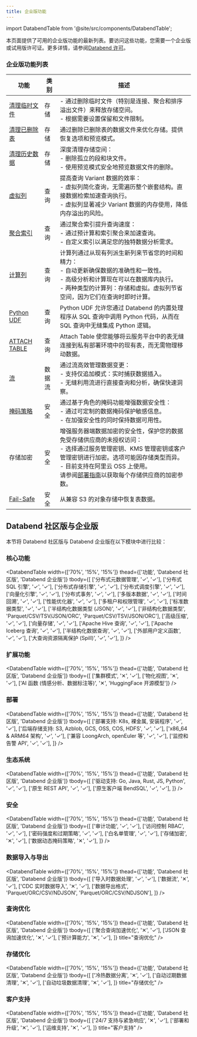 ```yaml
---
title: 企业版功能
---
```


import DatabendTable from '@site/src/components/DatabendTable';

本页面提供了可用的企业版功能的最新列表。要访问这些功能，您需要一个企业版或试用版许可证。更多详情，请参阅[Databend 许可](20-license.md)。

### 企业版功能列表

| 功能                                                                             | 类别           | 描述                                                                                                                                                                                                                                                                                                                                                                                                                                                                 |
| -------------------------------------------------------------------------------- | -------------- | --------------------------------------------------------------------------------------------------------------------------------------------------------------------------------------------------------------------------------------------------------------------------------------------------------------------------------------------------------------------------------------------------------------------------------------------------------------------------- |
| [清理临时文件](/sql/sql-commands/administration-cmds/vacuum-temp-files)          | 存储           | - 通过删除临时文件（特别是连接、聚合和排序溢出文件）来释放存储空间。<br/>- 根据需要设置保留和文件限制。                                                                                                                                                                                                                                                                                                                                                                         |
| [清理已删除表](/sql/sql-commands/ddl/table/vacuum-drop-table)                     | 存储           | 通过删除已删除表的数据文件来优化存储。提供恢复选项和预览模式。                                                                                                                                                                                                                                                                                                                                                                                                              |
| [清理历史数据](/sql/sql-commands/ddl/table/vacuum-table)                          | 存储           | 深度清理存储空间：<br/>- 删除孤立的段和块文件。<br/>- 使用预览模式安全地预览数据文件的删除。                                                                                                                                                                                                                                                                                                                                                                                  |
| [虚拟列](/sql/sql-commands/ddl/virtual-column)                                    | 查询           | 提高查询 Variant 数据的效率：<br/>- 虚拟列简化查询，无需遍历整个嵌套结构。直接数据检索加速查询执行。<br/>- 虚拟列显著减少 Variant 数据的内存使用，降低内存溢出的风险。                                                                                                                                                                                                                                                                                                     |
| [聚合索引](/sql/sql-commands/ddl/aggregating-index)                              | 查询           | 通过聚合索引提升查询速度：<br/>- 通过预计算和索引聚合来加速查询。<br/>- 自定义索引以满足您的独特数据分析需求。                                                                                                                                                                                                                                                                                                                                                             |
| [计算列](/sql/sql-commands/ddl/table/ddl-create-table#computed-columns)          | 查询           | 计算列通过从现有列派生新列来节省您的时间和精力：<br/>- 自动更新确保数据的准确性和一致性。<br/>- 高级分析和计算现在可以在数据库内执行。<br/>- 两种类型的计算列：存储和虚拟。虚拟列节省空间，因为它们在查询时即时计算。                                                                                                                                                                                                                                                  |
| [Python UDF](/guides/query/udf#python-requires-databend-enterprise)               | 查询           | Python UDF 允许您通过 Databend 的内置处理程序从 SQL 查询中调用 Python 代码，从而在 SQL 查询中无缝集成 Python 逻辑。                                                                                                                                                                                                                                                                                                                                                        |
| [ATTACH TABLE](/sql/sql-commands/ddl/table/attach-table)                         | 查询           | Attach Table 使您能够将云服务平台中的表无缝连接到私有部署环境中的现有表，而无需物理移动数据。                                                                                                                                                                                                                                                                                                                                                                             |
| [流](/sql/sql-commands/ddl/stream)                                                | 数据流         | 通过流高效管理数据变更：<br/>- 支持仅追加模式：实时捕获数据插入。<br/>- 无缝利用流进行直接查询和分析，确保快速洞察。                                                                                                                                                                                                                                                                                                                                                     |
| [掩码策略](/sql/sql-commands/ddl/mask-policy/)                                   | 安全           | 通过基于角色的掩码功能增强数据安全性：<br/>- 通过可定制的数据掩码保护敏感信息。<br/>- 在加强安全性的同时保持数据可用性。                                                                                                                                                                                                                                                                                                                                               |
| 存储加密                                                                         | 安全           | 增强服务器端数据加密的安全性，保护您的数据免受存储供应商的未授权访问：<br/>- 选择通过服务管理密钥、KMS 管理密钥或客户管理密钥进行加密。选项可能因存储类型而异。<br/>- 目前支持在阿里云 OSS 上使用。<br/>请参阅[部署指南](../../../10-deploy/01-deploy/01-non-production/01-deploying-databend.md)以获取每个存储供应商的加密参数。 |
| [Fail-Safe](/guides/security/fail-safe) | 安全 | 从兼容 S3 的对象存储中恢复表数据。 |

## Databend 社区版与企业版

本节将 Databend 社区版与 Databend 企业版在以下模块中进行比较：

### 核心功能

<DatabendTable
width={['70%', '15%', '15%']}
thead={['功能', 'Databend 社区版', 'Databend 企业版']}
tbody={[
['分布式元数据管理', '✓', '✓'],
['分布式 SQL 引擎', '✓', '✓'],
['分布式存储引擎', '✓', '✓'],
['分布式调度引擎', '✓', '✓'],
['向量化引擎', '✓', '✓'],
['分布式事务', '✓', '✓'],
['多版本数据', '✓', '✓'],
['时间回溯', '✓', '✓'],
['性能优化器', '✓', '✓'],
['多租户和权限管理', '✓', '✓'],
['标准数据类型', '✓', '✓'],
['半结构化数据类型 (JSON)', '✓', '✓'],
['非结构化数据类型', 'Parquet/CSV/TSV/JSON/ORC', 'Parquet/CSV/TSV/JSON/ORC'],
['高级压缩', '✓', '✓'],
['向量存储', '✓', '✓'],
['Apache Hive 查询', '✓', '✓'],
['Apache Iceberg 查询', '✓', '✓'],
['半结构化数据查询', '✓', '✓'],
['外部用户定义函数', '✓', '✓'],
['大查询资源隔离保护 (Spill)', '✓', '✓'],
]}
/>

### 扩展功能

<DatabendTable
width={['70%', '15%', '15%']}
thead={['功能', 'Databend 社区版', 'Databend 企业版']}
tbody={[
['集群模式', '✕', '✓'],
['物化视图', '✕', '✓'],
['AI 函数 (情感分析、数据标注等)', '✕', 'HuggingFace 开源模型']}
/>

### 部署

<DatabendTable
width={['70%', '15%', '15%']}
thead={['功能', 'Databend 社区版', 'Databend 企业版']}
tbody={[
['部署支持: K8s, 裸金属, 安装程序', '✓', '✓'],
['后端存储支持: S3, Azblob, GCS, OSS, COS, HDFS', '✓', '✓'],
['x86_64 & ARM64 架构', '✓', '✓'],
['兼容 LoongArch, openEuler 等', '✓', '✓'],
['监控和告警 API', '✓', '✓'],
]}
/>

### 生态系统

<DatabendTable
width={['70%', '15%', '15%']}
thead={['功能', 'Databend 社区版', 'Databend 企业版']}
tbody={[
['驱动支持: Go, Java, Rust, JS, Python', '✓', '✓'],
['原生 REST API', '✓', '✓'],
['原生客户端 BendSQL', '✓', '✓'],
]}
/>

### 安全

<DatabendTable
width={['70%', '15%', '15%']}
thead={['功能', 'Databend 社区版', 'Databend 企业版']}
tbody={[
['审计功能', '✓', '✓'],
['访问控制 RBAC', '✓', '✓'],
['密码强度和过期策略', '✓', '✓'],
['白名单管理', '✓', '✓'],
['存储加密', '✕', '✓'],
['数据动态掩码策略', '✕', '✓'],
]}
/>

### 数据导入与导出

<DatabendTable
width={['70%', '15%', '15%']}
thead={['功能', 'Databend 社区版', 'Databend 企业版']}
tbody={[
['导入时数据处理', '✓', '✓'],
['数据流', '✕', '✓'],
['CDC 实时数据导入', '✕', '✓'],
['数据导出格式', 'Parquet/ORC/CSV/NDJSON', 'Parquet/ORC/CSV/NDJSON'],
]}
/>

### 查询优化

<DatabendTable
width={['70%', '15%', '15%']}
thead={['功能', 'Databend 社区版', 'Databend 企业版']}
tbody={[
['聚合查询加速优化', '✕', '✓'],
['JSON 查询加速优化', '✕', '✓'],
['预计算能力', '✕', '✓'],
]}
title="查询优化"
/>

### 存储优化

<DatabendTable
width={['70%', '15%', '15%']}
thead={['功能', 'Databend 社区版', 'Databend 企业版']}
tbody={[
['冷热数据分离', '✕', '✓'],
['自动过期数据清理', '✕', '✓'],
['自动垃圾数据清理', '✕', '✓'],
]}
title="存储优化"
/>

### 客户支持

<DatabendTable
width={['70%', '15%', '15%']}
thead={['功能', 'Databend 社区版', 'Databend 企业版']}
tbody={[
['24/7 支持与紧急响应', '✕', '✓'],
['部署和升级', '✕', '✓'],
['运维支持', '✕', '✓'],
]}
title="客户支持"
/>